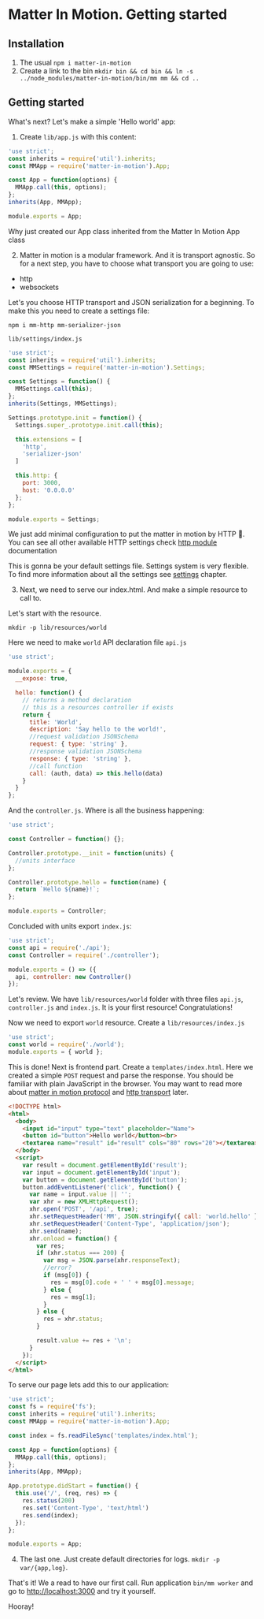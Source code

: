 # Matter In Motion. Getting started

## Installation

1. The usual `npm i matter-in-motion`
2. Create a link to the bin `mkdir bin && cd bin && ln -s ../node_modules/matter-in-motion/bin/mm mm && cd ..`

## Getting started

What's next? Let's make a simple 'Hello world' app:

1. Create `lib/app.js` with this content:

```js
'use strict';
const inherits = require('util').inherits;
const MMApp = require('matter-in-motion').App;

const App = function(options) {
  MMApp.call(this, options);
};
inherits(App, MMApp);

module.exports = App;
```

Why just created our App class inherited from the Matter In Motion App class

2. Matter in motion is a modular framework. And it is transport agnostic. So for a next step, you have to choose what transport you are going to use:
  - http
  - websockets

Let's you choose HTTP transport and JSON serialization for a beginning. To make this you need to create a settings file:

`npm i mm-http mm-serializer-json`

`lib/settings/index.js`

```js
'use strict';
const inherits = require('util').inherits;
const MMSettings = require('matter-in-motion').Settings;

const Settings = function() {
  MMSettings.call(this);
};
inherits(Settings, MMSettings);

Settings.prototype.init = function() {
  Settings.super_.prototype.init.call(this);

  this.extensions = [
    'http',
    'serializer-json'
  ]

  this.http: {
    port: 3000,
    host: '0.0.0.0'
  };
};

module.exports = Settings;
```

We just add minimal configuration to put the matter in motion by HTTP 🙂. You can see all other available HTTP settings check [http module](https://github.com/matter-in-motion/mm-http) documentation

This is gonna be your default settings file. Settings system is very flexible. To find more information about all the settings see [settings](https://github.com/matter-in-motion/mm/blob/master/docs/settings.md) chapter.

3. Next, we need to serve our index.html. And make a simple resource to call to.

Let's start with the resource.

`mkdir -p lib/resources/world`

Here we need to make `world` API declaration file `api.js`

```js
'use strict';

module.exports = {
  __expose: true,

  hello: function() {
    // returns a method declaration
    // this is a resources controller if exists
    return {
      title: 'World',
      description: 'Say hello to the world!',
      //request validation JSONSchema
      request: { type: 'string' },
      //response validation JSONSchema
      response: { type: 'string' },
      //call function
      call: (auth, data) => this.hello(data)
    }
  }
};
```

And the `controller.js`. Where is all the business happening:

```js
'use strict';

const Controller = function() {};

Controller.prototype.__init = function(units) {
  //units interface
};

Controller.prototype.hello = function(name) {
  return `Hello ${name}!`;
};

module.exports = Controller;
```

Concluded with units export `index.js`:

```js
'use strict';
const api = require('./api');
const Controller = require('./controller');

module.exports = () => ({
  api, controller: new Controller()
});
```

Let's review. We have `lib/resources/world` folder with three files `api.js`, `controller.js` and `index.js`. It is your first resource! Congratulations!

Now we need to export `world` resource. Create a `lib/resources/index.js`

```js
'use strict';
const world = require('./world');
module.exports = { world };
```

This is done! Next is frontend part. Create a `templates/index.html`. Here we created a simple `POST` request and parse the response. You should be familiar with plain JavaScript in the browser. You may want to read more about [matter in motion protocol](https://github.com/matter-in-motion/mm/blob/master/docs/protocol.md) and [http transport](https://github.com/matter-in-motion/mm-http) later.

```html
<!DOCTYPE html>
<html>
  <body>
    <input id="input" type="text" placeholder="Name">
    <button id="button">Hello world</button><br>
    <textarea name="result" id="result" cols="80" rows="20"></textarea>
  </body>
  <script>
    var result = document.getElementById('result');
    var input = document.getElementById('input');
    var button = document.getElementById('button');
    button.addEventListener('click', function() {
      var name = input.value || '';
      var xhr = new XMLHttpRequest();
      xhr.open('POST', '/api', true);
      xhr.setRequestHeader('MM', JSON.stringify({ call: 'world.hello' }) );
      xhr.setRequestHeader('Content-Type', 'application/json');
      xhr.send(name);
      xhr.onload = function() {
        var res;
        if (xhr.status === 200) {
          var msg = JSON.parse(xhr.responseText);
          //error?
          if (msg[0]) {
            res = msg[0].code + ' ' + msg[0].message;
          } else {
            res = msg[1];
          }
        } else {
          res = xhr.status;
        }

        result.value += res + '\n';
      }
    });
  </script>
</html>

```

To serve our page lets add this to our application:

```js
'use strict';
const fs = require('fs');
const inherits = require('util').inherits;
const MMApp = require('matter-in-motion').App;

const index = fs.readFileSync('templates/index.html');

const App = function(options) {
  MMApp.call(this, options);
};
inherits(App, MMApp);

App.prototype.didStart = function() {
  this.use('/', (req, res) => {
    res.status(200)
    res.set('Content-Type', 'text/html')
    res.send(index);
  });
};

module.exports = App;

```

4. The last one. Just create default directories for logs. `mkdir -p var/{app,log}`.

That's it! We a read to have our first call. Run application `bin/mm worker` and go to [http://localhost:3000](http://localhost:3000) and try it yourself.

Hooray!



